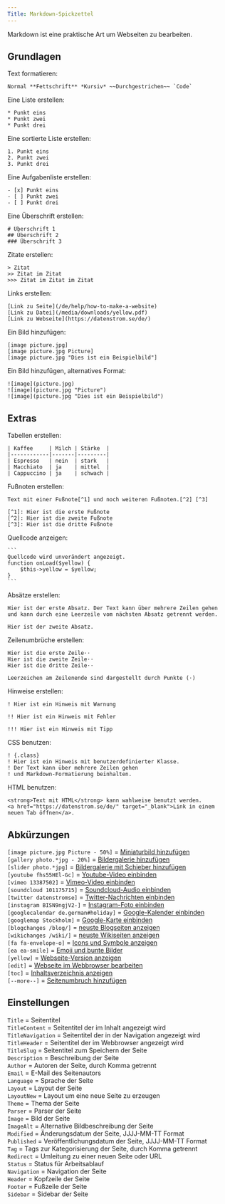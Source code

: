 ```yaml
---
Title: Markdown-Spickzettel
---
```

Markdown ist eine praktische Art um Webseiten zu bearbeiten.

## Grundlagen

Text formatieren:

    Normal **Fettschrift** *Kursiv* ~~Durchgestrichen~~ `Code`

Eine Liste erstellen:

    * Punkt eins
    * Punkt zwei
    * Punkt drei

Eine sortierte Liste erstellen:

    1. Punkt eins
    2. Punkt zwei
    3. Punkt drei

Eine Aufgabenliste erstellen:

    - [x] Punkt eins
    - [ ] Punkt zwei
    - [ ] Punkt drei

Eine Überschrift erstellen:

    # Überschrift 1
    ## Überschrift 2
    ### Überschrift 3

Zitate erstellen:

    > Zitat
    >> Zitat im Zitat
    >>> Zitat im Zitat im Zitat

Links erstellen:

    [Link zu Seite](/de/help/how-to-make-a-website)
    [Link zu Datei](/media/downloads/yellow.pdf)
    [Link zu Webseite](https://datenstrom.se/de/)

Ein Bild hinzufügen:

    [image picture.jpg]
    [image picture.jpg Picture]
    [image picture.jpg "Dies ist ein Beispielbild"]

Ein Bild hinzufügen, alternatives Format:

    ![image](picture.jpg)
    ![image](picture.jpg "Picture")
    ![image](picture.jpg "Dies ist ein Beispielbild")

## Extras

Tabellen erstellen:

    | Kaffee     | Milch | Stärke  |
    |------------|-------|---------|
    | Espresso   | nein  | stark   |
    | Macchiato  | ja    | mittel  |
    | Cappuccino | ja    | schwach |

Fußnoten erstellen:

    Text mit einer Fußnote[^1] und noch weiteren Fußnoten.[^2] [^3]
    
    [^1]: Hier ist die erste Fußnote
    [^2]: Hier ist die zweite Fußnote
    [^3]: Hier ist die dritte Fußnote

Quellcode anzeigen:

    ```
    Quellcode wird unverändert angezeigt.
    function onLoad($yellow) {
        $this->yellow = $yellow;
    }
    ```

Absätze erstellen:

    Hier ist der erste Absatz. Der Text kann über mehrere Zeilen gehen
    und kann durch eine Leerzeile vom nächsten Absatz getrennt werden.

    Hier ist der zweite Absatz.

Zeilenumbrüche erstellen:

    Hier ist die erste Zeile⋅⋅
    Hier ist die zweite Zeile⋅⋅
    Hier ist die dritte Zeile⋅⋅
    
    Leerzeichen am Zeilenende sind dargestellt durch Punkte (⋅)

Hinweise erstellen:

    ! Hier ist ein Hinweis mit Warnung
    
    !! Hier ist ein Hinweis mit Fehler
    
    !!! Hier ist ein Hinweis mit Tipp

CSS benutzen:

    ! {.class}
    ! Hier ist ein Hinweis mit benutzerdefinierter Klasse.
    ! Der Text kann über mehrere Zeilen gehen
    ! und Markdown-Formatierung beinhalten.

HTML benutzen:

    <strong>Text mit HTML</strong> kann wahlweise benutzt werden.
    <a href="https://datenstrom.se/de/" target="_blank">Link in einem neuen Tab öffnen</a>.

## Abkürzungen

`[image picture.jpg Picture - 50%]` = [Miniaturbild hinzufügen](https://github.com/datenstrom/yellow-extensions/tree/master/features/image)  
`[gallery photo.*jpg - 20%]` = [Bildergalerie hinzufügen](https://github.com/datenstrom/yellow-extensions/tree/master/features/gallery)  
`[slider photo.*jpg]` = [Bildergalerie mit Schieber hinzufügen](https://github.com/datenstrom/yellow-extensions/tree/master/features/slider)  
`[youtube fhs55HEl-Gc]` = [Youtube-Video einbinden](https://github.com/datenstrom/yellow-extensions/tree/master/features/youtube)  
`[vimeo 13387502]` = [Vimeo-Video einbinden](https://github.com/datenstrom/yellow-extensions/tree/master/features/vimeo)  
`[soundcloud 101175715]` = [Soundcloud-Audio einbinden](https://github.com/datenstrom/yellow-extensions/tree/master/features/soundcloud)  
`[twitter datenstromse]` = [Twitter-Nachrichten einbinden](https://github.com/datenstrom/yellow-extensions/tree/master/features/twitter)  
`[instagram BISN9ngjV2-]` = [Instagram-Foto einbinden](https://github.com/datenstrom/yellow-extensions/tree/master/features/instagram)  
`[googlecalendar de.german#holiday]` = [Google-Kalender einbinden](https://github.com/datenstrom/yellow-extensions/tree/master/features/googlecalendar)  
`[googlemap Stockholm]` = [Google-Karte einbinden](https://github.com/datenstrom/yellow-extensions/tree/master/features/googlemap)  
`[blogchanges /blog/]` = [neuste Blogseiten anzeigen](https://github.com/datenstrom/yellow-extensions/tree/master/features/blog)  
`[wikichanges /wiki/]` = [neuste Wikiseiten anzeigen](https://github.com/datenstrom/yellow-extensions/tree/master/features/wiki)  
`[fa fa-envelope-o]` = [Icons und Symbole anzeigen](https://github.com/datenstrom/yellow-extensions/tree/master/features/fontawesome)  
`[ea ea-smile]` = [Emoji und bunte Bilder](https://github.com/datenstrom/yellow-extensions/tree/master/features/emojiawesome)  
`[yellow]` = [Webseite-Version anzeigen](https://github.com/datenstrom/yellow-extensions/tree/master/features/core)  
`[edit]` = [Webseite im Webbrowser bearbeiten](https://github.com/datenstrom/yellow-extensions/tree/master/features/edit)  
`[toc]` = [Inhaltsverzeichnis anzeigen](https://github.com/datenstrom/yellow-extensions/tree/master/features/toc)  
`[--more--]` = [Seitenumbruch hinzufügen](https://github.com/datenstrom/yellow-extensions/tree/master/features/blog)  

## Einstellungen

`Title` = Seitentitel  
`TitleContent` = Seitentitel der im Inhalt angezeigt wird  
`TitleNavigation` = Seitentitel der in der Navigation angezeigt wird  
`TitleHeader` = Seitentitel der im Webbrowser angezeigt wird  
`TitleSlug` = Seitentitel zum Speichern der Seite  
`Description` = Beschreibung der Seite  
`Author` = Autoren der Seite, durch Komma getrennt  
`Email` = E-Mail des Seitenautors  
`Language` = Sprache der Seite  
`Layout` = Layout der Seite  
`LayoutNew` = Layout um eine neue Seite zu erzeugen  
`Theme` = Thema der Seite  
`Parser` = Parser der Seite  
`Image` = Bild der Seite  
`ImageAlt` = Alternative Bildbeschreibung der Seite  
`Modified` = Änderungsdatum der Seite, JJJJ-MM-TT Format  
`Published` = Veröffentlichungsdatum der Seite, JJJJ-MM-TT Format  
`Tag` = Tags zur Kategorisierung der Seite, durch Komma getrennt  
`Redirect` = Umleitung zu einer neuen Seite oder URL  
`Status` = Status für Arbeitsablauf  
`Navigation` = Navigation der Seite  
`Header` = Kopfzeile der Seite  
`Footer` = Fußzeile der Seite  
`Sidebar` = Sidebar der Seite  
